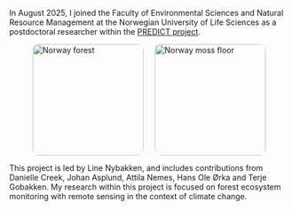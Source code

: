 In August 2025, I joined the Faculty of Environmental Sciences and Natural Resource Management at the Norwegian University of Life Sciences as a postdoctoral researcher within the [PREDICT project](https://www.nmbu.no/en/research/projects/predict). 

<div style="display:flex; justify-content:center; gap:20px;">
  <img src="/assets/images/Norwayforest.jpg" alt="Norway forest" 
       style="width:200px; border-radius:10px;">
  <img src="/assets/images/Norwayfloor.jpg" alt="Norway moss floor" 
       style="width:200px; border-radius:10px;">
</div>

<p>This project is led by Line Nybakken, and includes contributions from Danielle Creek, Johan Asplund, Attila Nemes, Hans Ole Ørka and Terje Gobakken. My research within this project is focused on forest ecosystem monitoring with remote sensing in the context of climate change.
